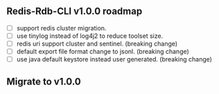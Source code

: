 ## Redis-Rdb-CLI v1.0.0 roadmap

- [ ] support redis cluster migration.
- [ ] use tinylog instead of log4j2 to reduce toolset size.
- [ ] redis uri support cluster and sentinel. (breaking change)
- [ ] default export file format change to jsonl. (breaking change)
- [ ] use java default keystore instead user generated. (breaking change)

## Migrate to v1.0.0

